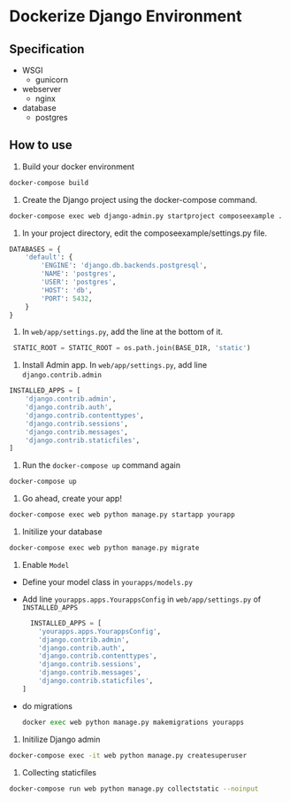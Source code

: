 # Dockerize Django Environment

## Specification

* WSGI
  * gunicorn
* webserver
    * nginx
* database
    * postgres

## How to use

1. Build your docker environment

  ```sh
  docker-compose build
  ```

1. Create the Django project using the docker-compose command.

  ```sh
  docker-compose exec web django-admin.py startproject composeexample .
  ```

1. In your project directory, edit the composeexample/settings.py file.

  ```python
  DATABASES = {
      'default': {
          'ENGINE': 'django.db.backends.postgresql',
          'NAME': 'postgres',
          'USER': 'postgres',
          'HOST': 'db',
          'PORT': 5432,
      }
  }
  ```

1. In `web/app/settings.py`, add the line at the bottom of it.

  ```python
   STATIC_ROOT = STATIC_ROOT = os.path.join(BASE_DIR, 'static')
  ```

1. Install Admin app. In `web/app/settings.py`, add line `django.contrib.admin`

  ```python
  INSTALLED_APPS = [
      'django.contrib.admin',
      'django.contrib.auth',
      'django.contrib.contenttypes',
      'django.contrib.sessions',
      'django.contrib.messages',
      'django.contrib.staticfiles',
  ]
  ```

1. Run the `docker-compose up` command again

  ```sh
  docker-compose up
  ```

1. Go ahead, create your app!

  ```sh
  docker-compose exec web python manage.py startapp yourapp
  ```

1. Initilize your database

  ```sh
  docker-compose exec web python manage.py migrate
  ```

1. Enable `Model`

  - Define your model class in `yourapps/models.py`
  - Add line `yourapps.apps.YourappsConfig` in `web/app/settings.py` of `INSTALLED_APPS`

    ```python
      INSTALLED_APPS = [
        'yourapps.apps.YourappsConfig',
        'django.contrib.admin',
        'django.contrib.auth',
        'django.contrib.contenttypes',
        'django.contrib.sessions',
        'django.contrib.messages',
        'django.contrib.staticfiles',
    ]
    ```
  - do migrations
    ```python
    docker exec web python manage.py makemigrations yourapps
    ```

1. Initilize Django admin

  ```sh
  docker-compose exec -it web python manage.py createsuperuser
  ```

1. Collecting staticfiles

  ```sh
  docker-compose run web python manage.py collectstatic --noinput
  ```
